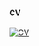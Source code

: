 #### CV

[![CV](https://img.shields.io/badge/CV-github-white?logo=github)](https://shawnzhang7829.github.io/CV/ZhangShuyang_CV_251003.pdf)